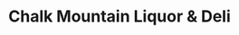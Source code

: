 ---
title: "Chalk Mountain Liquor & Deli"
url: /atascadero/chalk-mountain-liquor-and-deli/
shop: convenience
---